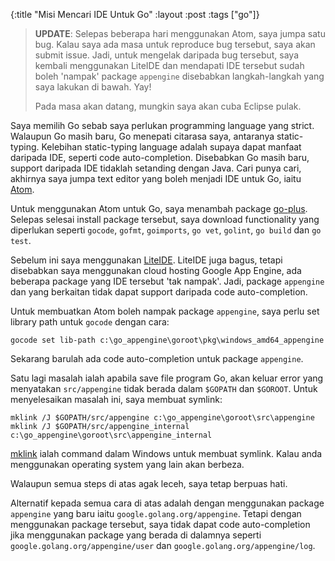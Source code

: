 {:title "Misi Mencari IDE Untuk Go"
 :layout :post
 :tags  ["go"]}
 
> **UPDATE**: Selepas beberapa hari menggunakan Atom, saya jumpa satu bug. Kalau saya ada masa untuk reproduce bug tersebut, saya akan submit issue. Jadi, untuk mengelak daripada bug tersebut, saya kembali menggunakan LiteIDE dan mendapati IDE tersebut sudah boleh 'nampak' package `appengine` disebabkan langkah-langkah yang saya lakukan di bawah. Yay!
>
>Pada masa akan datang, mungkin saya akan cuba Eclipse pulak.

Saya memilih Go sebab saya perlukan programming language yang strict. Walaupun Go masih baru, Go menepati citarasa saya, antaranya static-typing. Kelebihan static-typing language adalah supaya dapat manfaat daripada IDE, seperti code auto-completion. Disebabkan Go masih baru, support daripada IDE tidaklah setanding dengan Java. Cari punya cari, akhirnya saya jumpa text editor yang boleh menjadi IDE untuk Go, iaitu [Atom](https://atom.io/).

Untuk menggunakan Atom untuk Go, saya menambah package [go-plus](https://atom.io/packages/go-plus). Selepas selesai install package tersebut, saya download functionality yang diperlukan seperti `gocode`, `gofmt`, `goimports`, `go vet`, `golint`, `go build` dan `go test`.

Sebelum ini saya menggunakan [LiteIDE](https://github.com/visualfc/liteide). LiteIDE juga bagus, tetapi disebabkan saya menggunakan cloud hosting Google App Engine, ada beberapa package yang IDE tersebut 'tak nampak'. Jadi, package `appengine` dan yang berkaitan tidak dapat support daripada code auto-completion.

Untuk membuatkan Atom boleh nampak package `appengine`, saya perlu set library path untuk `gocode` dengan cara:

```
gocode set lib-path c:\go_appengine\goroot\pkg\windows_amd64_appengine
```

Sekarang barulah ada code auto-completion untuk package `appengine`.

Satu lagi masalah ialah apabila save file program Go, akan keluar error yang menyatakan `src/appengine` tidak berada dalam `$GOPATH` dan `$GOROOT`. Untuk menyelesaikan masalah ini, saya membuat symlink:

```
mklink /J $GOPATH/src/appengine c:\go_appengine\goroot\src\appengine
mklink /J $GOPATH/src/appengine_internal c:\go_appengine\goroot\src\appengine_internal
```

[mklink](https://technet.microsoft.com/en-us/library/cc753194.aspx) ialah command dalam Windows untuk membuat symlink. Kalau anda menggunakan operating system yang lain akan berbeza.

Walaupun semua steps di atas agak leceh, saya tetap berpuas hati.

Alternatif kepada semua cara di atas adalah dengan menggunakan package `appengine` yang baru iaitu `google.golang.org/appengine`. Tetapi dengan menggunakan package tersebut, saya tidak dapat code auto-completion jika menggunakan package yang berada di dalamnya seperti `google.golang.org/appengine/user` dan `google.golang.org/appengine/log`.
